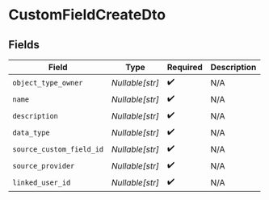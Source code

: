 # CustomFieldCreateDto


## Fields

| Field                    | Type                     | Required                 | Description              |
| ------------------------ | ------------------------ | ------------------------ | ------------------------ |
| `object_type_owner`      | *Nullable[str]*          | :heavy_check_mark:       | N/A                      |
| `name`                   | *Nullable[str]*          | :heavy_check_mark:       | N/A                      |
| `description`            | *Nullable[str]*          | :heavy_check_mark:       | N/A                      |
| `data_type`              | *Nullable[str]*          | :heavy_check_mark:       | N/A                      |
| `source_custom_field_id` | *Nullable[str]*          | :heavy_check_mark:       | N/A                      |
| `source_provider`        | *Nullable[str]*          | :heavy_check_mark:       | N/A                      |
| `linked_user_id`         | *Nullable[str]*          | :heavy_check_mark:       | N/A                      |